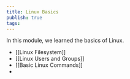 ```yaml
---
title: Linux Basics
publish: true
tags:
---
```

In this module, we learned the basics of Linux.
- [[Linux Filesystem]]
- [[Linux Users and Groups]]
- [[Basic Linux Commands]]
- 
